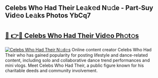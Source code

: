 ## Celebs Who Had Their Le𝚊k𝚎d N𝚞𝚍e - Part-Suy Vid𝚎o Le𝚊ks Photos YbCq7

# <h2><a href="http://fbd6qwz.evod.top/?m=Celebs+Who+Had+Their">🔗 👉🔴 Celebs Who Had Their Vid𝚎o Ph𝚘t𝚘s</a></h2>

[![Celebs Who Had Their N𝚞d𝚎s](https://i.imgur.com/8V9OHl7.gif)](http://fbd6qwz.evod.top/?m=Celebs+Who+Had+Their)
Online content creator Celebs Who Had Their who has gained popularity for posting lifestyle and dance-related content, including solo and collaborative dance trend performances and mini vlogs. Meet Celebs Who Had Their, a public figure known for his charitable deeds and community involvement. 

